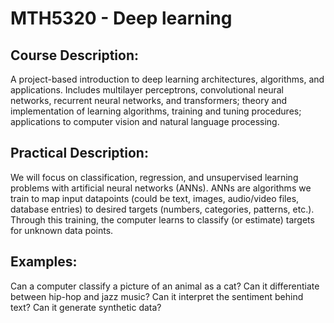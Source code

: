 # MTH5320 - Deep learning
## Course Description: 
A project-based introduction to deep learning architectures, algorithms, and applications. Includes multilayer perceptrons, convolutional neural networks, recurrent neural networks, and transformers; theory and implementation of learning algorithms, training and tuning procedures; applications to computer vision and natural language processing.

## Practical Description: 
We will focus on classification, regression, and unsupervised learning problems with artificial neural networks (ANNs). ANNs are algorithms we train to map input datapoints (could be text, images, audio/video files, database entries) to desired targets (numbers, categories, patterns, etc.). Through this training, the computer learns to classify (or estimate) targets for unknown data points.

## Examples: 
Can a computer classify a picture of an animal as a cat? Can it differentiate between hip-hop and jazz music? Can it interpret the sentiment behind text? Can it generate synthetic data?
